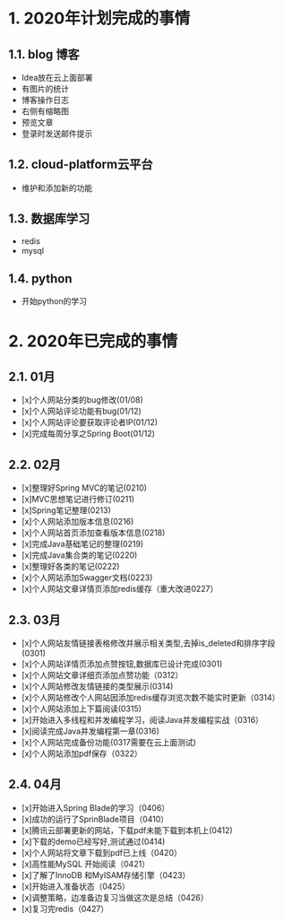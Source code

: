 # 1. 2020年计划完成的事情
## 1.1. blog 博客
- Idea放在云上面部署
- 有图片的统计
- 博客操作日志
- 右侧有缩略图
- 预览文章
- 登录时发送邮件提示
## 1.2. cloud-platform云平台
- 维护和添加新的功能
## 1.3. 数据库学习
- redis
- mysql
## 1.4. python
- 开始python的学习
# 2. 2020年已完成的事情
## 2.1. 01月
- [x]个人网站分类的bug修改(01/08)
- [x]个人网站评论功能有bug(01/12)
- [x]个人网站评论要获取评论者IP(01/12)
- [x]完成每周分享之Spring Boot(01/12)
## 2.2. 02月
- [x]整理好Spring MVC的笔记(0210)
- [x]MVC思想笔记进行修订(0211)
- [x]Spring笔记整理(0213)
- [x]个人网站添加版本信息(0216)
- [x]个人网站首页添加查看版本信息(0218)
- [x]完成Java基础笔记的整理(0219)
- [x]完成Java集合类的笔记(0220)
- [x]整理好各类的笔记(0222)
- [x]个人网站添加Swagger文档(0223)
- [x]个人网站文章详情页添加redis缓存（重大改进0227）
## 2.3. 03月
- [x]个人网站友情链接表格修改并展示相关类型,去掉is_deleted和排序字段(0301)
- [x]个人网站详情页添加点赞按钮,数据库已设计完成(0301)
- [x]个人网站文章详细页添加点赞功能（0312）
- [x]个人网站修改友情链接的类型展示(0314)
- [x]个人网站修改个人网站因添加redis缓存浏览次数不能实时更新（0314）
- [x]个人网站添加上下篇阅读(0315)
- [x]开始进入多线程和并发编程学习，阅读Java并发编程实战（0316）
- [x]阅读完成Java并发编程第一章(0316)
- [x]个人网站完成备份功能(0317需要在云上面测试)
- [x]个人网站添加pdf保存（0322）
## 2.4. 04月
- [x]开始进入Spring Blade的学习（0406）
- [x]成功的运行了SprinBlade项目（0410）
- [x]腾讯云部署更新的网站，下载pdf未能下载到本机上(0412)
- [x]下载的demo已经写好,测试通过(0414)
- [x]个人网站将文章下载到pdf已上线（0420）
- [x]高性能MySQL 开始阅读（0421）
- [x]了解了InnoDB 和MyISAM存储引擎（0423）
- [x]开始进入准备状态（0425）
- [x]调整策略，边准备边复习当做这次是总结（0426）
- [x]复习完redis（0427）
